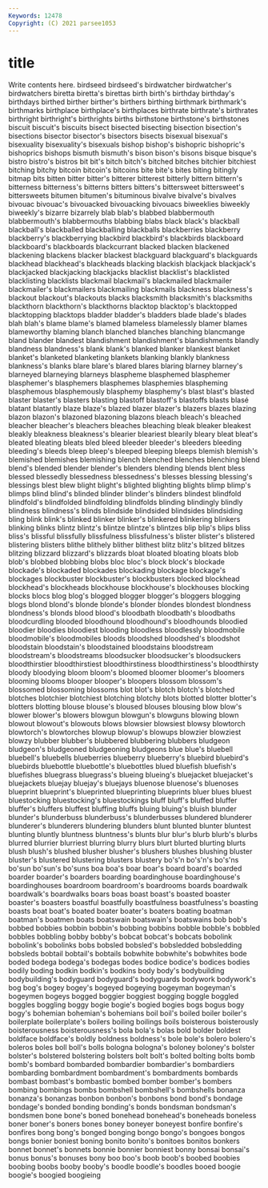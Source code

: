 ```yaml
---
Keywords: 12478
Copyright: (C) 2021 parsee1053
---
```


# title

Write contents here.
birdseed birdseed's birdwatcher birdwatcher's birdwatchers
biretta biretta's birettas birth birth's birthday birthday's birthdays birthed birther
birther's birthers birthing birthmark birthmark's birthmarks birthplace birthplace's birthplaces birthrate
birthrate's birthrates birthright birthright's birthrights births birthstone birthstone's birthstones biscuit
biscuit's biscuits bisect bisected bisecting bisection bisection's bisections bisector bisector's
bisectors bisects bisexual bisexual's bisexuality bisexuality's bisexuals bishop bishop's bishopric
bishopric's bishoprics bishops bismuth bismuth's bison bison's bisons bisque bisque's
bistro bistro's bistros bit bit's bitch bitch's bitched bitches bitchier
bitchiest bitching bitchy bitcoin bitcoin's bitcoins bite bite's bites biting
bitingly bitmap bits bitten bitter bitter's bitterer bitterest bitterly bittern
bittern's bitterness bitterness's bitterns bitters bitters's bittersweet bittersweet's bittersweets bitumen
bitumen's bituminous bivalve bivalve's bivalves bivouac bivouac's bivouacked bivouacking bivouacs
biweeklies biweekly biweekly's bizarre bizarrely blab blab's blabbed blabbermouth blabbermouth's
blabbermouths blabbing blabs black black's blackball blackball's blackballed blackballing blackballs
blackberries blackberry blackberry's blackberrying blackbird blackbird's blackbirds blackboard blackboard's blackboards
blackcurrant blacked blacken blackened blackening blackens blacker blackest blackguard blackguard's
blackguards blackhead blackhead's blackheads blacking blackish blackjack blackjack's blackjacked blackjacking
blackjacks blacklist blacklist's blacklisted blacklisting blacklists blackmail blackmail's blackmailed blackmailer
blackmailer's blackmailers blackmailing blackmails blackness blackness's blackout blackout's blackouts blacks
blacksmith blacksmith's blacksmiths blackthorn blackthorn's blackthorns blacktop blacktop's blacktopped blacktopping
blacktops bladder bladder's bladders blade blade's blades blah blah's blame
blame's blamed blameless blamelessly blamer blames blameworthy blaming blanch blanched
blanches blanching blancmange bland blander blandest blandishment blandishment's blandishments blandly
blandness blandness's blank blank's blanked blanker blankest blanket blanket's blanketed
blanketing blankets blanking blankly blankness blankness's blanks blare blare's blared
blares blaring blarney blarney's blarneyed blarneying blarneys blaspheme blasphemed blasphemer
blasphemer's blasphemers blasphemes blasphemies blaspheming blasphemous blasphemously blasphemy blasphemy's blast
blast's blasted blaster blaster's blasters blasting blastoff blastoff's blastoffs blasts
blasé blatant blatantly blaze blaze's blazed blazer blazer's blazers blazes
blazing blazon blazon's blazoned blazoning blazons bleach bleach's bleached bleacher
bleacher's bleachers bleaches bleaching bleak bleaker bleakest bleakly bleakness bleakness's
blearier bleariest blearily bleary bleat bleat's bleated bleating bleats bled
bleed bleeder bleeder's bleeders bleeding bleeding's bleeds bleep bleep's bleeped
bleeping bleeps blemish blemish's blemished blemishes blemishing blench blenched blenches
blenching blend blend's blended blender blender's blenders blending blends blent
bless blessed blessedly blessedness blessedness's blesses blessing blessing's blessings blest
blew blight blight's blighted blighting blights blimp blimp's blimps blind
blind's blinded blinder blinder's blinders blindest blindfold blindfold's blindfolded blindfolding
blindfolds blinding blindingly blindly blindness blindness's blinds blindside blindsided blindsides
blindsiding bling blink blink's blinked blinker blinker's blinkered blinkering blinkers
blinking blinks blintz blintz's blintze blintze's blintzes blip blip's blips
bliss bliss's blissful blissfully blissfulness blissfulness's blister blister's blistered blistering
blisters blithe blithely blither blithest blitz blitz's blitzed blitzes blitzing
blizzard blizzard's blizzards bloat bloated bloating bloats blob blob's blobbed
blobbing blobs bloc bloc's block block's blockade blockade's blockaded blockades
blockading blockage blockage's blockages blockbuster blockbuster's blockbusters blocked blockhead blockhead's
blockheads blockhouse blockhouse's blockhouses blocking blocks blocs blog blog's blogged
blogger blogger's bloggers blogging blogs blond blond's blonde blonde's blonder
blondes blondest blondness blondness's blonds blood blood's bloodbath bloodbath's bloodbaths
bloodcurdling blooded bloodhound bloodhound's bloodhounds bloodied bloodier bloodies bloodiest blooding
bloodless bloodlessly bloodmobile bloodmobile's bloodmobiles bloods bloodshed bloodshed's bloodshot bloodstain
bloodstain's bloodstained bloodstains bloodstream bloodstream's bloodstreams bloodsucker bloodsucker's bloodsuckers bloodthirstier
bloodthirstiest bloodthirstiness bloodthirstiness's bloodthirsty bloody bloodying bloom bloom's bloomed bloomer
bloomer's bloomers blooming blooms blooper blooper's bloopers blossom blossom's blossomed
blossoming blossoms blot blot's blotch blotch's blotched blotches blotchier blotchiest
blotching blotchy blots blotted blotter blotter's blotters blotting blouse blouse's
bloused blouses blousing blow blow's blower blower's blowers blowgun blowgun's
blowguns blowing blown blowout blowout's blowouts blows blowsier blowsiest blowsy
blowtorch blowtorch's blowtorches blowup blowup's blowups blowzier blowziest blowzy blubber
blubber's blubbered blubbering blubbers bludgeon bludgeon's bludgeoned bludgeoning bludgeons blue
blue's bluebell bluebell's bluebells blueberries blueberry blueberry's bluebird bluebird's bluebirds
bluebottle bluebottle's bluebottles blued bluefish bluefish's bluefishes bluegrass bluegrass's blueing
blueing's bluejacket bluejacket's bluejackets bluejay bluejay's bluejays bluenose bluenose's bluenoses
blueprint blueprint's blueprinted blueprinting blueprints bluer blues bluest bluestocking bluestocking's
bluestockings bluff bluff's bluffed bluffer bluffer's bluffers bluffest bluffing bluffs
bluing bluing's bluish blunder blunder's blunderbuss blunderbuss's blunderbusses blundered blunderer
blunderer's blunderers blundering blunders blunt blunted blunter bluntest blunting bluntly
bluntness bluntness's blunts blur blur's blurb blurb's blurbs blurred blurrier
blurriest blurring blurry blurs blurt blurted blurting blurts blush blush's
blushed blusher blusher's blushers blushes blushing bluster bluster's blustered blustering
blusters blustery bo's'n bo's'n's bo's'ns bo'sun bo'sun's bo'suns boa boa's
boar boar's board board's boarded boarder boarder's boarders boarding boardinghouse
boardinghouse's boardinghouses boardroom boardroom's boardrooms boards boardwalk boardwalk's boardwalks boars
boas boast boast's boasted boaster boaster's boasters boastful boastfully boastfulness
boastfulness's boasting boasts boat boat's boated boater boater's boaters boating
boatman boatman's boatmen boats boatswain boatswain's boatswains bob bob's bobbed
bobbies bobbin bobbin's bobbing bobbins bobble bobble's bobbled bobbles bobbling
bobby bobby's bobcat bobcat's bobcats bobolink bobolink's bobolinks bobs bobsled
bobsled's bobsledded bobsledding bobsleds bobtail bobtail's bobtails bobwhite bobwhite's bobwhites
bode boded bodega bodega's bodegas bodes bodice bodice's bodices bodies
bodily boding bodkin bodkin's bodkins body body's bodybuilding bodybuilding's bodyguard
bodyguard's bodyguards bodywork bodywork's bog bog's bogey bogey's bogeyed bogeying
bogeyman bogeyman's bogeymen bogeys bogged boggier boggiest bogging boggle boggled
boggles boggling boggy bogie bogie's bogied bogies bogs bogus bogy
bogy's bohemian bohemian's bohemians boil boil's boiled boiler boiler's boilerplate
boilerplate's boilers boiling boilings boils boisterous boisterously boisterousness boisterousness's bola
bola's bolas bold bolder boldest boldface boldface's boldly boldness boldness's
bole bole's bolero bolero's boleros boles boll boll's bolls bologna
bologna's boloney boloney's bolster bolster's bolstered bolstering bolsters bolt bolt's
bolted bolting bolts bomb bomb's bombard bombarded bombardier bombardier's bombardiers
bombarding bombardment bombardment's bombardments bombards bombast bombast's bombastic bombed bomber
bomber's bombers bombing bombings bombs bombshell bombshell's bombshells bonanza bonanza's
bonanzas bonbon bonbon's bonbons bond bond's bondage bondage's bonded bonding
bonding's bonds bondsman bondsman's bondsmen bone bone's boned bonehead bonehead's
boneheads boneless boner boner's boners bones boney boneyer boneyest bonfire
bonfire's bonfires bong bong's bonged bonging bongo bongo's bongoes bongos
bongs bonier boniest boning bonito bonito's bonitoes bonitos bonkers bonnet
bonnet's bonnets bonnie bonnier bonniest bonny bonsai bonsai's bonus bonus's
bonuses bony boo boo's boob boob's boobed boobies boobing boobs
booby booby's boodle boodle's boodles booed boogie boogie's boogied boogieing
